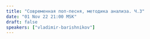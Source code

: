 ```yaml
---
title: "Современная поп-песня, методика анализа. Ч.3"
date: "01 Nov 22 21:00 MSK"
draft: false
speakers: ["vladimir-barishnikov"]
---
```

